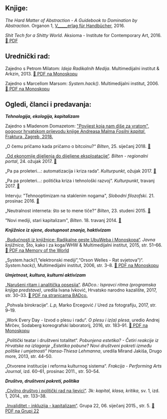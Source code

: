 <!--
.. title: Bibliografija
.. slug: txt
.. author: Tomislav Medak
.. date: 2018-02-05 19:52:05 UTC
.. description: Tekstovi, članci, knjige i poglavlja Tomislava Medaka o tehnologijama, postkapitalističkoj tranziciji, ekološkoj krizi, umjetnosti i invaliditetu.
-->

## Knjige:

*The Hard Matter of Abstraction - A Guidebook to Domination by
Abstraction*. Organon 1, [V\_\_\_\_\_erlag für Handbücher](http://www.verlagfürhandbücher.de/thehardmatterofabstraction/index.php?1110), 2016.

*Shit Tech for a Shitty World*. Aksioma - Institute for Contemporary Art, 2016. [🔗 PDF](http://aksioma.org/Tomislav-Medak-Shit-Tech-for-a)

## Urednički rad:

Zajedno s Petrom Milatom: *Ideja Radikalnih Medija*. Multimedijalni
institut & Arkzin, 2013. [🔗 PDF na Monoskopu](https://monoskop.org/images/0/09/Medak_Tomislav_Milat_Petar_eds_Idea_of_Radical_Media.pdf)

Zajedno s Marcellom Marsom: *System.hack()*. Multimedijalni institut,
2006. [🔗 PDF na Monoskopu](https://monoskop.org/images/f/fd/System.hack_catalogue.pdf/)

## Ogledi, članci i predavanja:

***Tehnologija, ekologija, kapitalizam***

Zajedno s Mladenom Domazetom: ["Povijest koja nam diše za vratom", pogovor hrvatskom prijevodu knjige Andreasa Malma *Fosilni kapital*, Fraktura, Zagreb, 2018.](http://ipe.hr/aktivnosti/povijest-koja-nam-dise-za-vratom/)

„O čemu pričamo kada pričamo o bitcoinu?“ *Bilten*, 25. siječanj 2018. [🔗](http://www.bilten.org/?p=21983)

[„Od ekonomije dijeljenja do dijeljene eksploatacije“](/hr/eksploatacija/). *Bilten -
regionalni portal*, 24. ožujak 2017. [🔗](http://www.bilten.org/?p=17570)

„Pa pa proleteri...: automatizacija i kriza rada“. *Kulturpunkt*,
ožujak 2017. [🔗](http://www.kulturpunkt.hr/content/pa-pa-proleteri-automatizacija-i-kriza-rada)

„Pa pa proleteri...: politička kriza i tehnološki razvoj“.
*Kulturpunkt*, travanj 2017. [🔗](http://www.kulturpunkt.hr/content/pa-pa-proleteri-politicka-kriza-i-tehnoloski-razvoj)

Intervju: "Tehnooptimizam na staklenim nogama", *Slobodni filozofski*. 21. prosinac 2016. [🔗](http://slobodnifilozofski.com/2016/12/tehnooptimizam-staklenim-nogama.html)

„Neutralnost interneta: što se to mene tiče?“ *Bilten*, 23. studeni
2015. [🔗](http://www.bilten.org/?p=10225)

"Novi mediji, stari kapitalizam", *Bilten*. 18. travanj 2014. [🔗](http://www.bilten.org/?p=514)

***Knjižnice iz sjene, dostupnost znanja, haktivizam***

[„Budućnosti iz knjižnice: Radikalne geste UbuWeba i Monoskopa“](/hr/ubu_monoskop/). *Javna
knjižnica*, Što, kako i za koga/WHW & Multimedijalni institut, 2015,
str. 51–66. [🔗 PDF na Memory of the World](http://library.memoryoftheworld.org/b/Fs5CQa5xtzBrKZmI08Q41fQZOr4lAadL5_GsqfHiDgV4w-iC)

„System.hack(1,“elektronski mediji”,“Orson Welles - Rat svjetova”)“.
*System.hack()*, Multimedijalni institut, 2006, str. 3–8. [🔗 PDF na Monoskopu](https://monoskop.org/images/f/fd/System.hack_catalogue.pdf/)

***Umjetnost, kultura, kulturni aktivizam***

[„Narušeni ritam i analitička opsesija“](/hr/ritam/). *BADco.: Ispravci ritma
(programska knjiga predstave)*, uredila Ivana Ivković, Hrvatsko narodno
kazalište, 2017, str. 30–33. [🔗 PDF na stranicama BADco.](http://badco.hr/media/uploads/ispravci_ritma_tomislav_medak.pdf)

„Pohvala birokracije“. *L.p,* Marko Ercegović / Ured za fotografiju,
2017, str. 9–19.

„Work Every Day - Izvod o plesu i radu“. *O plesu i iz(a) plesa*, uredio
Andrej Mirčev, Sodaberg koreografski laboratorij, 2016, str. 183–91. [🔗 PDF na Monoskopu](https://monoskop.org/images/9/99/Mircev_Andrej_Krajac_Marjana_Toth_Valentina_eds_O_plesu_i_iza_plesa_2016.pdf)

„Politički teatar i društveni totalitet“. *Pobunjena estetika? - Četiri
reakcije iz Hrvatske na izlaganje „Estetika pobune? Novi društveni
pokreti između politike i umjetnosti“ Hansa-Thiesa Lehmanna*, uredila
Mirand Jakiša, Drugo more, 2013, str. 44–50.

„Otvorene institucije i reforma kulturnog sistema“. *Frakcija -
Performing Arts Journal*, izd. 60–61, prosinac 2011., str. 50–54.

***Društvo, društveni pokreti, politika***

[„Civilno društvo i politički rad na ljevici“](/hr/ljevica/). *3k: kapital, klasa,
kritika*, sv. 1, izd. 1, 2014., str. 133–38.

[„Invaliditet - inkluzija - kapitalizam“](/hr/invaliditet/). Grupa 22, 06. siječanj 2015.,
str. 5. [🔗 PDF na Grupi 22](http://www.grupa22.hr/invaliditet-inkluzija-kapitalizam/)

